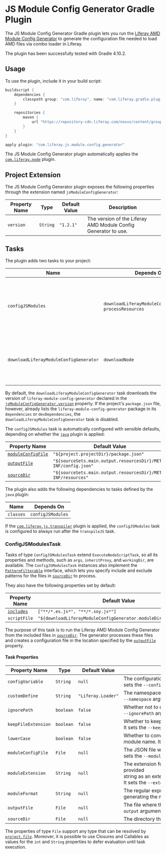 # JS Module Config Generator Gradle Plugin

The JS Module Config Generator Gradle plugin lets you run the
[Liferay AMD Module Config Generator](https://github.com/liferay/liferay-module-config-generator)
to generate the configuration file needed to load AMD files via combo loader in
Liferay.

The plugin has been successfully tested with Gradle 4.10.2.

## Usage

To use the plugin, include it in your build script:

```gradle
buildscript {
	dependencies {
		classpath group: "com.liferay", name: "com.liferay.gradle.plugins.js.module.config.generator", version: "2.1.44"
	}

	repositories {
		maven {
			url "https://repository-cdn.liferay.com/nexus/content/groups/public"
		}
	}
}

apply plugin: "com.liferay.js.module.config.generator"
```

The JS Module Config Generator plugin automatically applies the
[`com.liferay.node`](https://github.com/liferay/liferay-portal/tree/master/modules/sdk/gradle-plugins-node)
plugin.

## Project Extension

The JS Module Config Generator plugin exposes the following properties through
the extension named `jsModuleConfigGenerator`:

Property Name | Type | Default Value | Description
------------- | ---- | ------------- | -----------
<a name="version"></a>`version` | `String` | `"1.2.1"` | The version of the Liferay AMD Module Config Generator to use.

## Tasks

The plugin adds two tasks to your project:

Name | Depends On | Type | Description
---- | ---------- | ---- | -----------
`configJSModules` | `downloadLiferayModuleConfigGenerator`, `processResources` | [`ConfigJSModulesTask`](#configjsmodulestask) | Generates the configuration file needed to load AMD files via combo loader in Liferay.
`downloadLiferayModuleConfigGenerator` | `downloadNode` | `DownloadNodeModuleTask` | Downloads the Liferay AMD Module Config Generator in the project's `node_modules` directory.

By default, the `downloadLiferayModuleConfigGenerator` task downloads the
version of `liferay-module-config-generator` declared in the
[`jsModuleConfigGenerator.version`](#version) property. If the project's
`package.json` file, however, already lists the
`liferay-module-config-generator` package in its `dependencies` or
`devDependencies`, the
`downloadLiferayModuleConfigGenerator` task is disabled.

The `configJSModules` task is automatically configured with sensible defaults,
depending on whether the [`java`](https://docs.gradle.org/current/userguide/java_plugin.html)
plugin is applied:

Property Name | Default Value
------------- | -------------
[`moduleConfigFile`](#moduleconfigfile) | `"${project.projectDir}/package.json"`
[`outputFile`](#outputfile) | `"${sourceSets.main.output.resourcesDir}/META-INF/config.json"`
[`sourceDir`](#sourcedir) | `"${sourceSets.main.output.resourcesDir}/META-INF/resources"`

The plugin also adds the following dependencies to tasks defined by the `java`
plugin:

Name | Depends On
---- | ----------
`classes` | `configJSModules`

If the [`com.liferay.js.transpiler`](https://github.com/liferay/liferay-portal/tree/master/modules/sdk/gradle-plugins-js-transpiler)
plugin is applied, the `configJSModules` task is configured to always run after
the `transpileJS` task.

### ConfigJSModulesTask

Tasks of type `ConfigJSModulesTask` extend `ExecuteNodeScriptTask`, so all its
properties and methods, such as `args`, `inheritProxy`, and `workingDir`, are
available. The `ConfigJSModulesTask` instances also implement the
[`PatternFilterable`](https://docs.gradle.org/current/javadoc/org/gradle/api/tasks/util/PatternFilterable.html)
interface, which lets you specify include and exclude patterns for the files in
[`sourceDir`](#sourcedir) to process.

They also have the following properties set by default:

Property Name | Default Value
------------- | -------------
[`includes`](https://docs.gradle.org/current/javadoc/org/gradle/api/tasks/util/PatternFilterable.html#getIncludes()) | `["**/*.es.js*", "**/*.soy.js*"]`
`scriptFile` | `"${downloadLiferayModuleConfigGenerator.moduleDir}/bin/index.js"`

The purpose of this task is to run the Liferay AMD Module Config Generator from
the included files in [`sourceDir`](#sourcedir). The generator processes these
files and creates a configuration file in the location specified by the
[`outputFile`](#outputfile) property.

#### Task Properties

Property Name | Type | Default Value | Description
------------- | ---- | ------------- | -----------
`configVariable` | `String` | `null` | The configuration variable to which the modules should be added. It sets the `--config` argument.
`customDefine` | `String` | `"Liferay.Loader"` | The namespace of the `define(...)` call to use in the JS files. It sets the `--namespace` argument.
`ignorePath` | `boolean` | `false` | Whether not to create module `path` and `fullPath` properties. It sets the `--ignorePath` argument.
`keepFileExtension` | `boolean` | `false` | Whether to keep the file extension when generating the module name. It sets the `--keepExtension` argument.
`lowerCase` | `boolean` | `false` | Whether to convert file name to lower case before using it as the module name. It sets the `--lowerCase` argument.
<a name="moduleconfigfile"></a>`moduleConfigFile` | `File` | `null` | The JSON file which contains configuration data for the modules. It sets the `--moduleConfig` argument.
`moduleExtension` | `String` | `null` | The extension for the module file (e.g., `.js`). If specified, use the provided string as an extension instead to get it automatically from the file name. It sets the `--extension` argument.
`moduleFormat` | `String` | `null` | The regular expression and value to apply to the file name when generating the module name. It sets the `--format` argument.
<a name="outputfile"></a>`outputFile` | `File` | `null` | The file where the generated configuration is stored. It sets the `--output` argument.
<a name="sourcedir"></a>`sourceDir` | `File` | `null` | The directory that contains the files to process.

The properties of type `File` support any type that can be resolved by [`project.file`](https://docs.gradle.org/current/dsl/org.gradle.api.Project.html#org.gradle.api.Project:file(java.css.Object)).
Moreover, it is possible to use Closures and Callables as values for the `int`
and `String` properties to defer evaluation until task execution.
